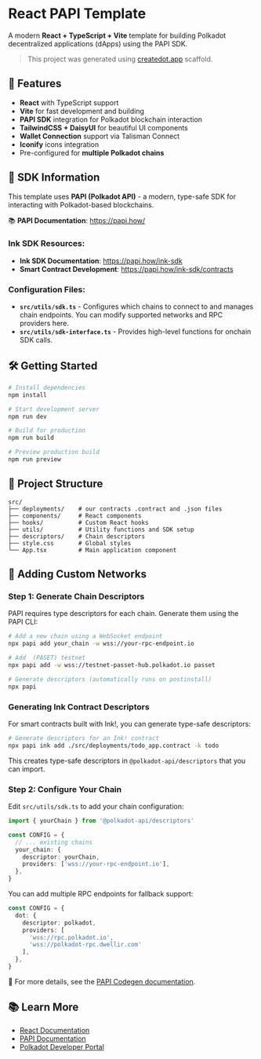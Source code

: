 # React PAPI Template

A modern **React + TypeScript + Vite** template for building Polkadot decentralized applications (dApps) using the PAPI SDK.

> This project was generated using [createdot.app](https://createdot.app) scaffold.

## 🚀 Features

- **React** with TypeScript support
- **Vite** for fast development and building
- **PAPI SDK** integration for Polkadot blockchain interaction
- **TailwindCSS + DaisyUI** for beautiful UI components
- **Wallet Connection** support via Talisman Connect
- **Iconify** icons integration
- Pre-configured for **multiple Polkadot chains**

## 🔗 SDK Information

This template uses **PAPI (Polkadot API)** - a modern, type-safe SDK for interacting with Polkadot-based blockchains.

📚 **PAPI Documentation**: https://papi.how/

### Ink SDK Resources:
- **Ink SDK Documentation**: https://papi.how/ink-sdk
- **Smart Contract Development**: https://papi.how/ink-sdk/contracts

### Configuration Files:
- **`src/utils/sdk.ts`** - Configures which chains to connect to and manages chain endpoints. You can modify supported networks and RPC providers here.
- **`src/utils/sdk-interface.ts`** - Provides high-level functions for onchain SDK calls.

## 🛠️ Getting Started

```bash
# Install dependencies
npm install

# Start development server
npm run dev

# Build for production
npm run build

# Preview production build
npm run preview
```

## 📁 Project Structure

```
src/
├── deployments/    # our contracts .contract and .json files
├── components/     # React components
├── hooks/          # Custom React hooks
├── utils/          # Utility functions and SDK setup
├── descriptors/    # Chain descriptors
├── style.css       # Global styles
└── App.tsx         # Main application component
```

## 🔧 Adding Custom Networks

### Step 1: Generate Chain Descriptors

PAPI requires type descriptors for each chain. Generate them using the PAPI CLI:

```bash
# Add a new chain using a WebSocket endpoint
npx papi add your_chain -w wss://your-rpc-endpoint.io

# Add  (PASET) testnet
npx papi add -w wss://testnet-passet-hub.polkadot.io passet

# Generate descriptors (automatically runs on postinstall)
npx papi
```

### Generating Ink Contract Descriptors

For smart contracts built with Ink!, you can generate type-safe descriptors:

```bash
# Generate descriptors for an Ink! contract
npx papi ink add ./src/deployments/todo_app.contract -k todo
```

This creates type-safe descriptors in `@polkadot-api/descriptors` that you can import.

### Step 2: Configure Your Chain

Edit `src/utils/sdk.ts` to add your chain configuration:

```typescript
import { yourChain } from '@polkadot-api/descriptors'

const CONFIG = {
  // ... existing chains
  your_chain: {
    descriptor: yourChain,
    providers: ['wss://your-rpc-endpoint.io'],
  },
}
```

You can add multiple RPC endpoints for fallback support:

```typescript
const CONFIG = {
  dot: {
    descriptor: polkadot,
    providers: [
      'wss://rpc.polkadot.io',
      'wss://polkadot-rpc.dwellir.com'
    ],
  },
}
```

📖 For more details, see the [PAPI Codegen documentation](https://papi.how/codegen).

## 📚 Learn More

- [React Documentation](https://react.dev/)
- [PAPI Documentation](https://papi.how/)
- [Polkadot Developer Portal](https://wiki.polkadot.network/)
